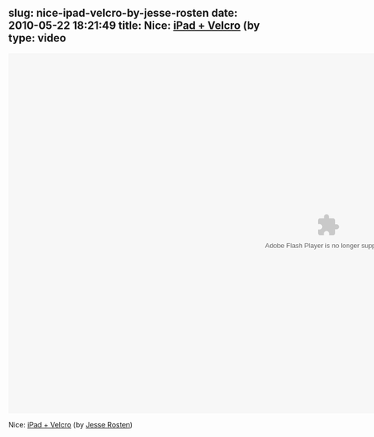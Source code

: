 slug: nice-ipad-velcro-by-jesse-rosten
date: 2010-05-22 18:21:49
title: Nice: [iPad + Velcro](http://vimeo.com/11886557) (by 
type: video
---

<object type="application/x-shockwave-flash" data="http://vimeo.com/moogaloop.swf" width="1280" height="720"><param name="allowscriptaccess" value="always"/><param name="allowfullscreen" value="true"/><param name="movie" value="http://vimeo.com/moogaloop.swf"/><param name="flashvars" value="clip_id=11886557&server=vimeo.com&fullscreen=1&show_title=1&show_byline=1&show_portrait=1&color=00ADEF"/></object>

Nice: [iPad + Velcro](http://vimeo.com/11886557) (by [Jesse Rosten](http://vimeo.com/user478713))
